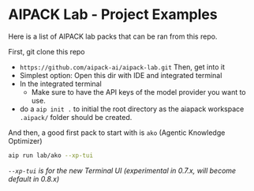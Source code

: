 # AIPACK Lab - Project Examples

Here is a list of AIPACK lab packs that can be ran from this repo. 

First, git clone this repo 
- `https://github.com/aipack-ai/aipack-lab.git`
Then, get into it
- Simplest option: Open this dir with IDE and integrated terminal
- In the integrated terminal
    - Make sure to have the API keys of the model provider you want to use. 
- do a `aip init .` to initial the root directory as the aiapack workspace `.aipack/` folder should be created. 

And then, a good first pack to start with is `ako` (Agentic Knowledge Optimizer)

```sh
aip run lab/ako --xp-tui
```

_`--xp-tui` is for the new Terminal UI (experimental in 0.7.x, will become default in 0.8.x)_

